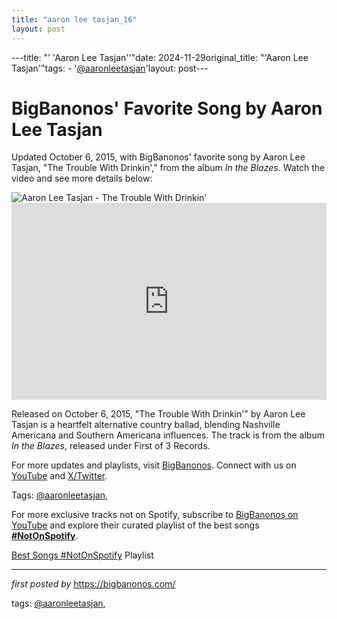 ```yaml
---
title: "aaron lee tasjan_16"
layout: post
---
```

---title: "' 'Aaron Lee Tasjan''"date: 2024-11-29original_title: "'Aaron Lee Tasjan'"tags:  - '[@aaronleetasjan](/tags/aaronleetasjan/)'layout: post---<!-- Post Title --><h1 >BigBanonos' Favorite Song by Aaron Lee Tasjan</h1> <!-- Introductory Text --><p >Updated October 6, 2015, with BigBanonos' favorite song by Aaron Lee Tasjan, "The Trouble With Drinkin'," from the album *In the Blazes*. Watch the video and see more details below:</p> <!-- Featured Image --><div > <img src="https://i.ytimg.com/vi/qUt-hGSm2e0/sddefault.jpg" alt="Aaron Lee Tasjan - The Trouble With Drinkin'" /></div> <!-- YouTube Video Embed --><div > <iframe width="100%" height="315" src="https://www.youtube.com/embed/KTndKykPYNo" title="Aaron Lee Tasjan - The Trouble With Drinking" frameborder="0" allow="accelerometer; autoplay; clipboard-write; encrypted-media; gyroscope; picture-in-picture; web-share" referrerpolicy="strict-origin-when-cross-origin" allowfullscreen></iframe></div> <!-- Song Information --><div > <p>Released on October 6, 2015, "The Trouble With Drinkin'" by Aaron Lee Tasjan is a heartfelt alternative country ballad, blending Nashville Americana and Southern Americana influences. The track is from the album *In the Blazes*, released under First of 3 Records.</p></div> <!-- Footer Links --><div > <p>For more updates and playlists, visit <a href="https://bigbanonos.com/" target="_blank">BigBanonos</a>. Connect with us on <a href="https://www.youtube.com/[@BigBanonos](/tags/BigBanonos/)" target="_blank">YouTube</a> and <a href="https://x.com/bigbanonos" target="_blank">X/Twitter</a>.</p></div> <!-- Tags --><p >Tags: [@aaronleetasjan](/tags/aaronleetasjan/),</p><!--Subscribe and Playlist Links--><div>    <p>For more exclusive tracks not on Spotify, subscribe to <a href="https://www.youtube.com/[@BigBanonos](/tags/BigBanonos/)" target="_blank">BigBanonos on YouTube</a> and explore their curated playlist of the best songs <strong>[#NotOnSpotify](/tags/NotOnSpotify/)</strong>.</p>    <p><a href="https://www.youtube.com/playlist?list=PLtuNtuTatqI0kFahUCbtbfenC_ET5O_tr" target="_blank">Best Songs [#NotOnSpotify](/tags/NotOnSpotify/) Playlist<br /></a></p></div><hr /><p><em>first posted by</em> <a href="https://bigbanonos.com/" rel="noopener" target="_new">https://bigbanonos.com/</a></p><p>tags: [@aaronleetasjan](/tags/aaronleetasjan/),</p>